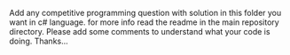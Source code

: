 Add any competitive programming question with solution in this folder you want in c# language. for more info read the readme in the main repository directory.
Please add some comments to understand what your code is doing.
Thanks...